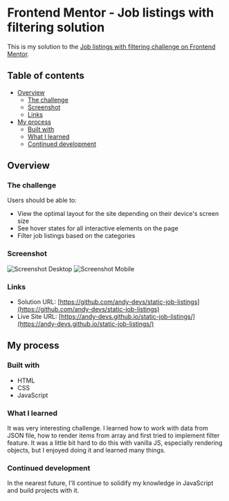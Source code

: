 # Frontend Mentor - Job listings with filtering solution

This is my solution to the [Job listings with filtering challenge on Frontend Mentor](https://www.frontendmentor.io/challenges/job-listings-with-filtering-ivstIPCt).

## Table of contents

-   [Overview](#overview)
    -   [The challenge](#the-challenge)
    -   [Screenshot](#screenshot)
    -   [Links](#links)
-   [My process](#my-process)
    -   [Built with](#built-with)
    -   [What I learned](#what-i-learned)
    -   [Continued development](#continued-development)

## Overview

### The challenge

Users should be able to:

-   View the optimal layout for the site depending on their device's screen size
-   See hover states for all interactive elements on the page
-   Filter job listings based on the categories

### Screenshot

![Screenshot Desktop](./images/Screenshot_1)
![Screenshot Mobile](./images/Screenshot_2)

### Links

-   Solution URL: [https://github.com/andy-devs/static-job-listings](https://github.com/andy-devs/static-job-listings)
-   Live Site URL: [https://andy-devs.github.io/static-job-listings/](https://andy-devs.github.io/static-job-listings/)

## My process

### Built with

-   HTML
-   CSS
-   JavaScript

### What I learned

It was very interesting challenge. I learned how to work with data from JSON file, how to render items from array and first tried to implement filter feature. It was a little bit hard to do this with vanilla JS, especially rendering objects, but I enjoyed doing it and learned many things.

### Continued development

In the nearest future, I'll continue to solidify my knowledge in JavaScript and build projects with it.
